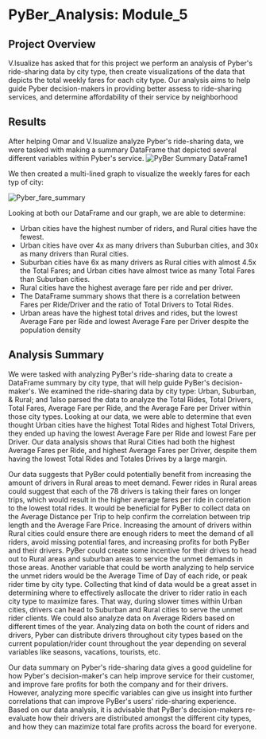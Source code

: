 # PyBer_Analysis: Module_5

## Project Overview
V.Isualize has asked that for this project we perform an analysis of Pyber's ride-sharing data by city type, then create visualizations of the data that depicts the total weekly fares for each city type.
Our analysis aims to help guide Pyber decision-makers in providing better assess to ride-sharing services, and determine affordability of their service by neighborhood

## Results

After helping Omar and V.Isualize analyze Pyber's ride-sharing data, we were tasked with making a summary DataFrame that depicted several different variables within Pyber's service. 
![PyBer Summary DataFrame](https://user-images.githubusercontent.com/84881187/125173379-04acbd80-e18d-11eb-9c44-ad4b2c6b44bd.PNG)1

We then created a multi-lined graph to visualize the weekly fares for each typ of city:

![Pyber_fare_summary](https://user-images.githubusercontent.com/84881187/125173398-2c9c2100-e18d-11eb-8534-52c1811cf34e.png)

Looking at both our DataFrame and our graph, we are able to determine:

  * Urban cities have the highest number of riders, and Rural cities have the fewest.
  * Urban cities have over 4x as many drivers than Suburban cities, and 30x as many drivers than Rural cities.
  * Suburban cities have 6x as many drivers as Rural cities with almost 4.5x the Total Fares; and Urban cities have almost twice as many Total Fares than Suburban cities.
  * Rural cities have the highest average fare per ride and per driver.
  * The DataFrame summary shows that there is a correlation between Fares per Ride/Driver and the ratio of Total Drivers to Total Rides.
  * Urban areas have the highest total drives and rides, but the lowest Average Fare per Ride and lowest Average Fare per Driver despite the population density



## Analysis Summary
We were tasked with analyzing PyBer's ride-sharing data to create a DataFrame summary by city type, that will help guide PyBer's decision-maker's. We examined the ride-sharing data by city type: Urban, Suburban, & Rural; and 1also parsed the data to analyze the Total Rides, Total Drivers, Total Fares, Average Fare per Ride, and the Average Fare per Driver within those city types. Looking at our data, we were able to determine that even thought Urban cities have the highest Total Rides and highest Total Drivers, they ended up having the lowest Average Fare per Ride and lowest Fare per Driver. Our data analysis shows that Rural Cities had both the highest Average Fares per Ride, and highest Average Fares per Driver, despite them having the lowest Total Rides and Totales Drives by a large margin. 

Our data suggests that PyBer could potentially benefit from increasing the amount of drivers in Rural areas to meet demand. Fewer rides in Rural areas could suggest that each of the 78 drivers is taking their fares on longer trips, which would result in the higher average fares per ride in correlation to the lowest total rides. It would be beneficial for PyBer to collect data on the Average Distance per Trip to help confirm the correlation between trip length and the Average Fare Price. Increasing the amount of drivers within Rural cities could ensure there are enough riders to meet the demand of all riders, avoid missing potential fares, and increasing profits for both PyBer and their drivers. PyBer could create some incentive for their drives to head out to Rural areas and suburban areas to service the unmet demands in those areas. Another variable that could be worth analyzing to help service the unmet riders would be the Average Time of Day of each ride, or peak rider time by city type. Collecting that kind of data would be a great asset in determining where to effectively asllocate the driver to rider ratio in each city type to maximize fares. That way, during slower times within Urban cities, drivers can head to Suburban and Rural cities to serve the unmet rider clients. We could also analyze data on Average Riders based on different times of the year. Analyzing data on both the count of riders and drivers, Pyber can distribute drivers throughout city types based on the current population/rider count throughout the year depending on several variables like seasons, vacations, tourists, etc. 

Our data summary on Pyber's ride-sharing data gives a good guideline for how Pyber's decision-maker's can help improve service for their customer, and improve fare profits for both the company and for their drivers. However, analyzing more specific variables can give us insight into further correlations that can improve PyBer's users' ride-sharing experience. Based on our data analysis, it is advisable that PyBer's decision-makers re-evaluate how their drivers are distributed amongst the different city types, and how they can mazimize total fare profits across the board for everyone. 
